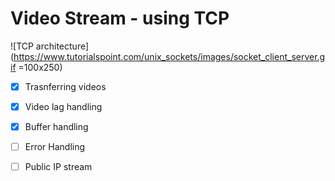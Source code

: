 # Video Stream - using TCP

![TCP architecture](https://www.tutorialspoint.com/unix_sockets/images/socket_client_server.gif =100x250)

- [x] Trasnferring videos
- [x] Video lag handling
- [x] Buffer handling
- [ ] Error Handling 
- [ ] Public IP stream

